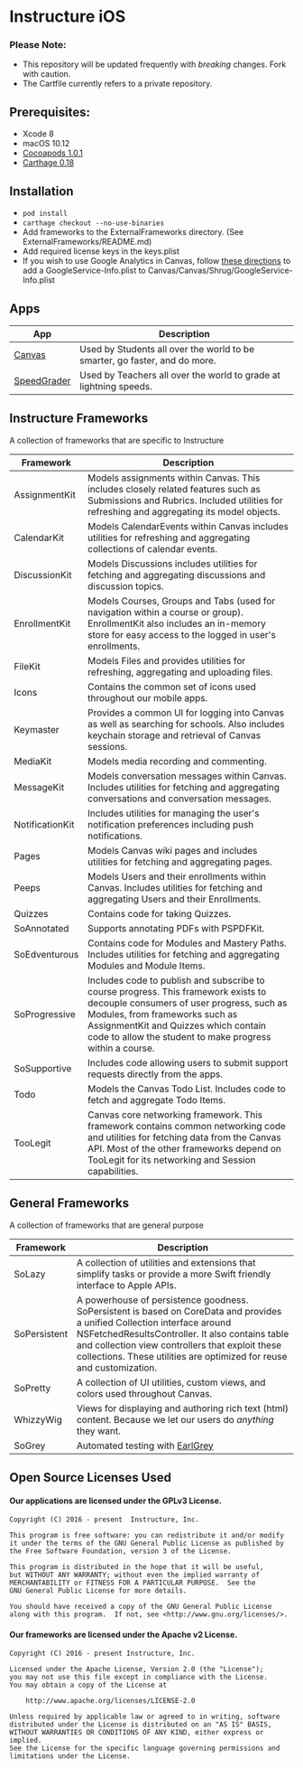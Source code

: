 # Instructure iOS

### Please Note:
- This repository will be updated frequently with *breaking* changes. Fork with caution.
- The Cartfile currently refers to a private repository.

## Prerequisites:
- Xcode 8
- macOS 10.12
- [Cocoapods 1.0.1](https://cocoapods.org)
- [Carthage 0.18](https://github.com/Carthage/Carthage)

## Installation
- `pod install`
- `carthage checkout --no-use-binaries`
- Add frameworks to the ExternalFrameworks directory. (See ExternalFrameworks/README.md)
- Add required license keys in the keys.plist
- If you wish to use Google Analytics in Canvas, follow [these directions](http://bit.ly/2dPsV9D) to add a GoogleService-Info.plist to Canvas/Canvas/Shrug/GoogleService-Info.plist

## Apps

App | Description
--- | ---
[Canvas][canvas]           | Used by Students all over the world to be smarter, go faster, and do more. 
[SpeedGrader][speedgrader] | Used by Teachers all over the world to grade at lightning speeds.

## Instructure Frameworks
A collection of frameworks that are specific to Instructure

Framework | Description
--- | ---
AssignmentKit   | Models assignments within Canvas. This includes closely related features such as Submissions and Rubrics. Included utilities for refreshing and aggregating its model objects.
CalendarKit	    | Models CalendarEvents within Canvas includes utilities for refreshing and aggregating collections of calendar events.
DiscussionKit	| Models Discussions includes utilities for fetching and aggregating discussions and discussion topics.
EnrollmentKit	| Models Courses, Groups and Tabs (used for navigation within a course or group). EnrollmentKit also includes an in-memory store for easy access to the logged in user's enrollments.
FileKit        	| Models Files and provides utilities for refreshing, aggregating and uploading files.
Icons 			| Contains the common set of icons used throughout our mobile apps.
Keymaster 		| Provides a common UI for logging into Canvas as well as searching for schools. Also includes keychain storage and retrieval of Canvas sessions.
MediaKit 		| Models media recording and commenting.
MessageKit 		| Models conversation messages within Canvas. Includes utilities for fetching and aggregating conversations and conversation messages.
NotificationKit | Includes utilities for managing the user's notification preferences including push notifications.
Pages 		    | Models Canvas wiki pages and includes utilities for fetching and aggregating pages.
Peeps 			| Models Users and their enrollments within Canvas. Includes utilities for fetching and aggregating Users and their Enrollments.
Quizzes 	    | Contains code for taking Quizzes.
SoAnnotated 	| Supports annotating PDFs with PSPDFKit.
SoEdventurous 	| Contains code for Modules and Mastery Paths. Includes utilities for fetching and aggregating Modules and Module Items.
SoProgressive 	| Includes code to publish and subscribe to course progress. This framework exists to decouple consumers of user progress, such as Modules, from frameworks such as AssignmentKit and Quizzes which contain code to allow the student to make progress within a course.
SoSupportive 	| Includes code allowing users to submit support requests directly from the apps.
Todo 			| Models the Canvas Todo List. Includes code to fetch and aggregate Todo Items.
TooLegit 		| Canvas core networking framework. This framework contains common networking code and utilities for fetching data from the Canvas API. Most of the other frameworks depend on TooLegit for its networking and Session capabilities.

## General Frameworks
A collection of frameworks that are general purpose

Framework | Description
--- | ---
SoLazy 			| A collection of utilities and extensions that simplify tasks or provide a more Swift friendly interface to Apple APIs. 
SoPersistent 	| A powerhouse of persistence goodness. SoPersistent is based on CoreData and provides a unified Collection interface around NSFetchedResultsController. It also contains table and collection view controllers that exploit these collections. These utilities are optimized for reuse and customization.
SoPretty        | A collection of UI utilities, custom views, and colors used throughout Canvas.
WhizzyWig 		| Views for displaying and authoring rich text (html) content. Because we let our users do _anything_ they want.
SoGrey          | Automated testing with [EarlGrey](https://github.com/google/EarlGrey)

## Open Source Licenses Used

#### Our applications are licensed under the GPLv3 License.

```
Copyright (C) 2016 - present  Instructure, Inc.
 
This program is free software: you can redistribute it and/or modify
it under the terms of the GNU General Public License as published by
the Free Software Foundation, version 3 of the License.

This program is distributed in the hope that it will be useful,
but WITHOUT ANY WARRANTY; without even the implied warranty of
MERCHANTABILITY or FITNESS FOR A PARTICULAR PURPOSE.  See the
GNU General Public License for more details.

You should have received a copy of the GNU General Public License
along with this program.  If not, see <http://www.gnu.org/licenses/>.
```

#### Our frameworks are licensed under the Apache v2 License.

```
Copyright (C) 2016 - present Instructure, Inc.

Licensed under the Apache License, Version 2.0 (the "License");
you may not use this file except in compliance with the License.
You may obtain a copy of the License at
 
    http://www.apache.org/licenses/LICENSE-2.0
 
Unless required by applicable law or agreed to in writing, software
distributed under the License is distributed on an "AS IS" BASIS,
WITHOUT WARRANTIES OR CONDITIONS OF ANY KIND, either express or implied.
See the License for the specific language governing permissions and
limitations under the License.
```

[canvas]: https://itunes.apple.com/us/app/canvas-by-instructure/id480883488?mt=8
[speedgrader]: https://itunes.apple.com/us/app/speedgrader/id418441195?mt=8